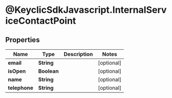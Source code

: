 # @KeyclicSdkJavascript.InternalServiceContactPoint

## Properties
Name | Type | Description | Notes
------------ | ------------- | ------------- | -------------
**email** | **String** |  | [optional] 
**isOpen** | **Boolean** |  | [optional] 
**name** | **String** |  | [optional] 
**telephone** | **String** |  | [optional] 


